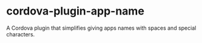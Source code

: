 # cordova-plugin-app-name
A Cordova plugin that simplifies giving apps names with spaces and special characters.
